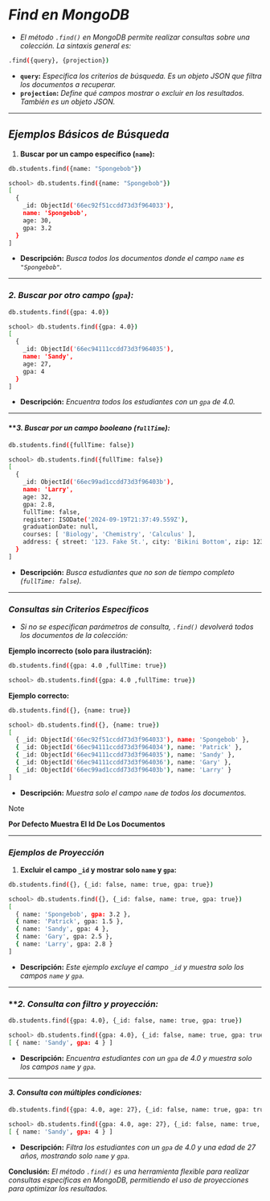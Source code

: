 <!-- Autor: Daniel Benjamin Perez Morales -->
<!-- GitHub: https://github.com/D4nitrix13 -->
<!-- GitLab: https://gitlab.com/D4nitrix13 -->
<!-- Correo electrónico: danielperezdev@proton.me -->

# ***Find en MongoDB***

- *El método `.find()` en MongoDB permite realizar consultas sobre una colección. La sintaxis general es:*

```bash
.find({query}, {projection})
```

- **`query`:** *Especifica los criterios de búsqueda. Es un objeto JSON que filtra los documentos a recuperar.*
- **`projection`:** *Define qué campos mostrar o excluir en los resultados. También es un objeto JSON.*

---

## ***Ejemplos Básicos de Búsqueda***

1. **Buscar por un campo específico (`name`):**

```bash
db.students.find({name: "Spongebob"})
```

```bash
school> db.students.find({name: "Spongebob"})
[
  {
    _id: ObjectId('66ec92f51ccdd73d3f964033'),
    name: 'Spongebob',
    age: 30,
    gpa: 3.2
  }
]
```

- **Descripción:** *Busca todos los documentos donde el campo `name` es `"Spongebob"`.*

---

### ***2. Buscar por otro campo (`gpa`):***

```bash
db.students.find({gpa: 4.0})
```

```bash
school> db.students.find({gpa: 4.0})
[
  {
    _id: ObjectId('66ec94111ccdd73d3f964035'),
    name: 'Sandy',
    age: 27,
    gpa: 4
  }
]
```

- **Descripción:** *Encuentra todos los estudiantes con un `gpa` de 4.0.*

---

#### ***3. **Buscar por un campo booleano (`fullTime`):***

```bash
db.students.find({fullTime: false})
```

```bash
school> db.students.find({fullTime: false})
[
  {
    _id: ObjectId('66ec99ad1ccdd73d3f96403b'),
    name: 'Larry',
    age: 32,
    gpa: 2.8,
    fullTime: false,
    register: ISODate('2024-09-19T21:37:49.559Z'),
    graduationDate: null,
    courses: [ 'Biology', 'Chemistry', 'Calculus' ],
    address: { street: '123. Fake St.', city: 'Bikini Bottom', zip: 1234 }
  }
]
```

- **Descripción:** *Busca estudiantes que no son de tiempo completo (`fullTime: false`).*

---

### ***Consultas sin Criterios Específicos***

- *Si no se especifican parámetros de consulta, `.find()` devolverá todos los documentos de la colección:*

**Ejemplo incorrecto (solo para ilustración):**

```bash
db.students.find({gpa: 4.0 ,fullTime: true})
```

```bash
school> db.students.find({gpa: 4.0 ,fullTime: true})
```

**Ejemplo correcto:**

```bash
db.students.find({}, {name: true})
```

```bash
school> db.students.find({}, {name: true})
[
  { _id: ObjectId('66ec92f51ccdd73d3f964033'), name: 'Spongebob' },
  { _id: ObjectId('66ec94111ccdd73d3f964034'), name: 'Patrick' },
  { _id: ObjectId('66ec94111ccdd73d3f964035'), name: 'Sandy' },
  { _id: ObjectId('66ec94111ccdd73d3f964036'), name: 'Gary' },
  { _id: ObjectId('66ec99ad1ccdd73d3f96403b'), name: 'Larry' }
]
```

- **Descripción:** *Muestra solo el campo `name` de todos los documentos.*

> [!NOTE]
> **Por Defecto Muestra El Id De Los Documentos**
---

### ***Ejemplos de Proyección***

1. **Excluir el campo `_id` y mostrar solo `name` y `gpa`:**

```bash
db.students.find({}, {_id: false, name: true, gpa: true})
```

```bash
school> db.students.find({}, {_id: false, name: true, gpa: true})
[
  { name: 'Spongebob', gpa: 3.2 },
  { name: 'Patrick', gpa: 1.5 },
  { name: 'Sandy', gpa: 4 },
  { name: 'Gary', gpa: 2.5 },
  { name: 'Larry', gpa: 2.8 }
]
```

- **Descripción:** *Este ejemplo excluye el campo `_id` y muestra solo los campos `name` y `gpa`.*

---

### ***2. **Consulta con filtro y proyección:***

```bash
db.students.find({gpa: 4.0}, {_id: false, name: true, gpa: true})
```

```bash
school> db.students.find({gpa: 4.0}, {_id: false, name: true, gpa: true})
[ { name: 'Sandy', gpa: 4 } ]
```

- **Descripción:** *Encuentra estudiantes con un `gpa` de 4.0 y muestra solo los campos `name` y `gpa`.*

---

#### ***3. Consulta con múltiples condiciones:***

```bash
db.students.find({gpa: 4.0, age: 27}, {_id: false, name: true, gpa: true})
```

```bash
school> db.students.find({gpa: 4.0, age: 27}, {_id: false, name: true, gpa: true})
[ { name: 'Sandy', gpa: 4 } ]
```

- **Descripción:** *Filtra los estudiantes con un `gpa` de 4.0 y una edad de 27 años, mostrando solo `name` y `gpa`.*

**Conclusión:** *El método `.find()` es una herramienta flexible para realizar consultas específicas en MongoDB, permitiendo el uso de proyecciones para optimizar los resultados.*
